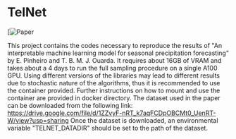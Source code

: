 # TelNet
[![Paper](https://www.nature.com/articles/s43247-025-02207-2)

This project contains the codes necessary to reproduce the results of "An interpretable machine learning model for seasonal precipitation forecasting" by E. Pinheiro and T. B. M. J. Ouarda.
It requires about 16GB of VRAM and takes about a 4 days to run the full sampling procedure on a single A100 GPU. 
Using different versions of the libraries may lead to different results due to stochastic nature of the algorithms, thus it is recommended to use the container provided. Further instructions on how to mount and use the container are provided in docker directory.
The dataset used in the paper can be downloaded from the following link: 
https://drive.google.com/file/d/1ZZvyF-nRT_k7aqFCDpOBCMt0_UenRT-W/view?usp=sharing
Once the dataset is downloaded, an environmental variable "TELNET_DATADIR" should be set to the path of the dataset.

